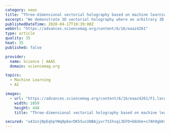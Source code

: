 ```yaml
---
category: news
title: "Three-dimensional vectorial holography based on machine learning inverse design"
excerpt: "We demonstrate 3D vectorial holography where an arbitrary 3D vectorial field distribution on a wavefront can be precisely reconstructed using the machine learning inverse design based on multilayer perceptron artificial neural networks. This 3D vectorial holography allows the lensless reconstruction of a 3D vectorial holographic image with an ..."
publishedDateTime: 2020-04-17T18:39:00Z
webUrl: "https://advances.sciencemag.org/content/6/16/eaaz4261"
type: article
quality: 35
heat: 35
published: false

provider:
  name: Science | AAAS
  domain: sciencemag.org

topics:
  - Machine Learning
  - AI

images:
  - url: "https://advances.sciencemag.org/content/6/16/eaaz4261/F1.large.jpg"
    width: 1050
    height: 448
    title: "Three-dimensional vectorial holography based on machine learning inverse design"

secured: "u43znjNpEqhpYWq0p6erOK55ucU0BAjyvr7SIhsqi3EFO+b6UUe+s7Ah9gbKsa6ZIV5MjPEvIfS91ssEqbRWPS7zV4ZKRiS4pA9N0WxmpObjdzrIFxs2IOxGRL2ihS6RgO1dtZquw1olsZ9WylIthIqNLzQE/AUO5927X29BbwFrGyCZQS4hf26ODllFxACb78rJGp5PhFQu6aEgRPpxqrZAOo+QcDyeqikW/rlKTIRBclv45c1uGZ16PGPkeat0drH9t4XUAoyDcD7OGlGrzx+W/+HiuoWraYecp649807EDzvNC8xVGChugnquBoGH;KZSCwCh32bNFy5F8X/tWxA=="
---
```


